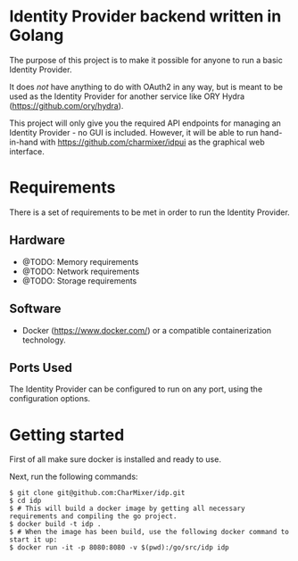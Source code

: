 # Identity Provider backend written in Golang
The purpose of this project is to make it possible for anyone to run a basic Identity Provider.

It does *not* have anything to do with OAuth2 in any way, but is meant to be used as the Identity Provider for another service like ORY Hydra (https://github.com/ory/hydra).

This project will only give you the required API endpoints for managing an Identity Provider - no GUI is included. However, it will be able to run hand-in-hand with https://github.com/charmixer/idpui as the graphical web interface.

# Requirements
There is a set of requirements to be met in order to run the Identity Provider.

## Hardware
 * @TODO: Memory requirements
 * @TODO: Network requirements
 * @TODO: Storage requirements

## Software
 * Docker (https://www.docker.com/) or a compatible containerization technology.

## Ports Used
The Identity Provider can be configured to run on any port, using the configuration options.

# Getting started
First of all make sure docker is installed and ready to use.

Next, run the following commands:
```
$ git clone git@github.com:CharMixer/idp.git
$ cd idp
$ # This will build a docker image by getting all necessary requirements and compiling the go project.
$ docker build -t idp .
$ # When the image has been build, use the following docker command to start it up:
$ docker run -it -p 8080:8080 -v $(pwd):/go/src/idp idp
```
